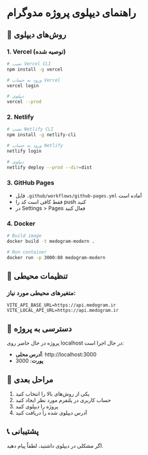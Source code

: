 # راهنمای دیپلوی پروژه مدوگرام

## 🚀 روش‌های دیپلوی

### 1. Vercel (توصیه شده)
```bash
# نصب Vercel CLI
npm install -g vercel

# ورود به حساب Vercel
vercel login

# دیپلوی
vercel --prod
```

### 2. Netlify
```bash
# نصب Netlify CLI
npm install -g netlify-cli

# ورود به حساب Netlify
netlify login

# دیپلوی
netlify deploy --prod --dir=dist
```

### 3. GitHub Pages
- فایل `.github/workflows/github-pages.yml` آماده است
- فقط کافی است کد را push کنید
- در Settings > Pages فعال کنید

### 4. Docker
```bash
# Build image
docker build -t medogram-modern .

# Run container
docker run -p 3000:80 medogram-modern
```

## 🔧 تنظیمات محیطی

### متغیرهای محیطی مورد نیاز:
```env
VITE_API_BASE_URL=https://api.medogram.ir
VITE_LOCAL_API_URL=https://api.medogram.ir
```

## 📱 دسترسی به پروژه

پروژه در حال حاضر روی localhost در حال اجرا است:
- **آدرس محلی**: http://localhost:3000
- **پورت**: 3000

## 🎯 مراحل بعدی

1. یکی از روش‌های بالا را انتخاب کنید
2. حساب کاربری در پلتفرم مورد نظر ایجاد کنید
3. پروژه را دیپلوی کنید
4. آدرس دیپلوی شده را دریافت کنید

## 📞 پشتیبانی

اگر مشکلی در دیپلوی داشتید، لطفاً پیام دهید.
